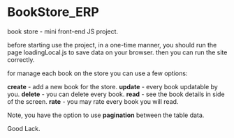 # BookStore_ERP
book store  - mini front-end JS project. 

before starting use the project, in a one-time manner, you should run the page loadingLocal.js to save data on your browser.
then you can run the site correctly.

for manage each book on the store you can use a few options:

**create** - add a new book for the store.
**update** - every book updatable by you.
**delete** - you can delete every book.
**read** - see the book details in side of the screen.
**rate** - you may rate every book you will read.

Note, you have the option to use **pagination** between the table data.

Good Lack.
